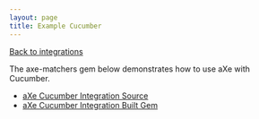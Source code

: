 ```yaml
---
layout: page
title: Example Cucumber
---
```

[Back to integrations](/examples/)

The axe-matchers gem below demonstrates how to use aXe with Cucumber.

* <a class="dqpl-link" href="https://github.com/dequelabs/axe-matchers">aXe Cucumber Integration Source</a>
* <a class="dqpl-link" href="https://rubygems.org/gems/axe-matchers/">aXe Cucumber Integration Built Gem</a>